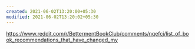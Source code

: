 ```yaml
---
created: 2021-06-02T13:20:00+05:30
modified: 2021-06-02T13:20:02+05:30
---
```


https://www.reddit.com/r/BettermentBookClub/comments/nqefcj/list_of_book_recommendations_that_have_changed_my
